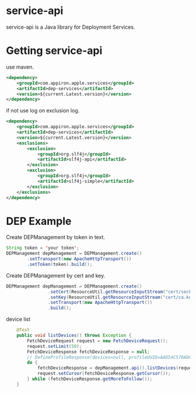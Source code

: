 # service-api

service-api is a Java library for Deployment Services.

# Getting service-api
use maven.
```xml
<dependency>
    <groupId>com.appiron.apple.services</groupId>
    <artifactId>dep-services</artifactId>
    <version>${current.Latest.version}</version>
</dependency>
```
if not use log on exclusion log.
```xml
<dependency>
    <groupId>com.appiron.apple.services</groupId>
    <artifactId>dep-services</artifactId>
    <version>${current.Latest.version}</version>
    <exclusions>
        <exclusion>
            <groupId>org.slf4j</groupId>
            <artifactId>slf4j-api</artifactId>
        </exclusion>
        <exclusion>
            <groupId>org.slf4j</groupId>
            <artifactId>slf4j-simple</artifactId>
        </exclusion>
    </exclusions>
</dependency>
```

# DEP Example

Create DEPManagement by token in text.

```java
String token = 'your token';
DEPManagement depManagement = DEPManagement.create()
        .setTransport(new ApacheHttpTransport())
        .setToken(token).build();
```

Create DEPManagement by cert and key.
```java
DEPManagement depManagement = DEPManagement.create()
                .setCert(ResourceUtil.getResourceInputStream("cert/secb117_Token_2023-01-03T08-43-26Z_smime.p7m"))
                .setKey(ResourceUtil.getResourceInputStream("cert/ca.key"), "123456")
                .setTransport(new ApacheHttpTransport())
                .build();
```

device list
```java
    @Test
    public void listDevices() throws Exception {
        FetchDeviceRequest request = new FetchDeviceRequest();
        request.setLimit(50);
        FetchDeviceResponse fetchDeviceResponse = null;
        // DefineProfileResponse(devices=null, profileUUID=AAD54C578AD0C7E0E213059881A49DB4)
        do {
            fetchDeviceResponse = depManagement.api().listDevices(request);
            request.setCursor(fetchDeviceResponse.getCursor());
        } while (fetchDeviceResponse.getMoreToFollow());
    }
```
